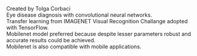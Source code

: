 Created by Tolga Corbaci <br />
Eye disease diagnosis with convolutional neural networks.<br />
Transfer learning from IMAGENET Visual Recognition Challange adopted with TensorFlow. <br />
Mobilenet model preferred because despite lesser parameters robust and accurate results could be achieved.<br />
Mobilenet is also compatible with mobile applications.
